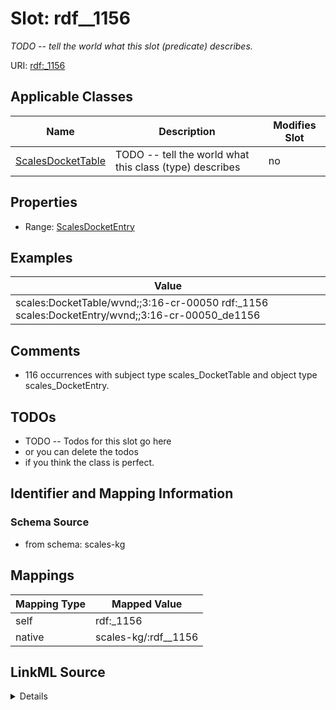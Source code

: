 

# Slot: rdf__1156


_TODO -- tell the world what this slot (predicate) describes._





URI: [rdf:_1156](http://www.w3.org/1999/02/22-rdf-syntax-ns#_1156)



<!-- no inheritance hierarchy -->





## Applicable Classes

| Name | Description | Modifies Slot |
| --- | --- | --- |
| [ScalesDocketTable](../classes/ScalesDocketTable.md) | TODO -- tell the world what this class (type) describes |  no  |







## Properties

* Range: [ScalesDocketEntry](../classes/ScalesDocketEntry.md)






## Examples

| Value |
| --- |
| scales:DocketTable/wvnd;;3:16-cr-00050 rdf:_1156 scales:DocketEntry/wvnd;;3:16-cr-00050_de1156 |

## Comments

* 116 occurrences with subject type scales_DocketTable and object type scales_DocketEntry.

## TODOs

* TODO -- Todos for this slot go here
* or you can delete the todos
* if you think the class is perfect.

## Identifier and Mapping Information







### Schema Source


* from schema: scales-kg




## Mappings

| Mapping Type | Mapped Value |
| ---  | ---  |
| self | rdf:_1156 |
| native | scales-kg/:rdf__1156 |




## LinkML Source

<details>
```yaml
name: rdf__1156
description: TODO -- tell the world what this slot (predicate) describes.
todos:
- TODO -- Todos for this slot go here
- or you can delete the todos
- if you think the class is perfect.
comments:
- 116 occurrences with subject type scales_DocketTable and object type scales_DocketEntry.
examples:
- value: scales:DocketTable/wvnd;;3:16-cr-00050 rdf:_1156 scales:DocketEntry/wvnd;;3:16-cr-00050_de1156
from_schema: scales-kg
rank: 1000
slot_uri: rdf:_1156
alias: rdf__1156
domain_of:
- scales_DocketTable
range: scales_DocketEntry

```
</details>